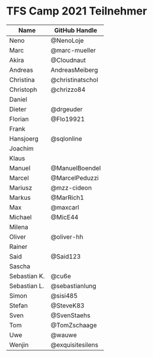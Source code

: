 # TFS Camp 2021 Teilnehmer


|     Name     | GitHub Handle |
| ------------ | ------------- |
| Neno         | @NenoLoje     |
| Marc         | @marc-mueller |
| Akira        | @Cloudnaut             |
| Andreas      | AndreasMeiberg             |
| Christina    | @christinatschol              |
| Christoph    | @chrizzo84    |
| Daniel       |               |
| Dieter       | @drgeuder     |
| Florian      | @Flo19921     |
| Frank        |               |
| Hansjoerg    |     @sqlonline          |
| Joachim      |               |
| Klaus        |               |
| Manuel       | @ManuelBoendel|
| Marcel       | @MarcelPeduzzi|
| Mariusz      | @mzz-cideon   |
| Markus       | @MarRich1     |
| Max          | @maxcarl      |
| Michael      | @MicE44              |
| Milena       |               |
| Oliver       | @oliver-hh    |
| Rainer       |               |
| Said         | @Said123      |
| Sascha       |               |
| Sebastian K. | @cu6e         |
| Sebastian L. | @sebastianlung|
| Simon        | @sisi485      |
| Stefan       |  @SteveK83             |
| Sven         | @SvenStaehs   |
| Tom          | @TomZschaage  |
| Uwe          | @wauwe              |
| Wenjin       |  @exquisitesilens |

